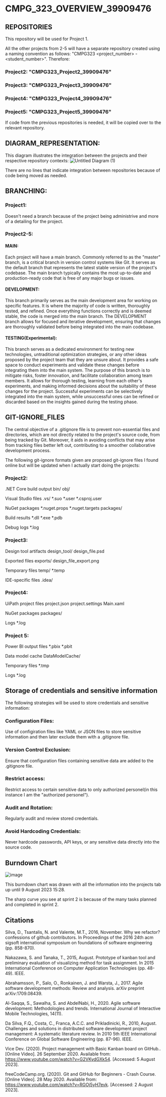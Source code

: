 # CMPG_323_OVERVIEW_39909476
## REPOSITORIES

This repository will be used for Project 1.

All the other projects from 2-5 will have a separate repository created using a naming convention as follows: "CMPG323 <project_number> - <student_number>".
Therefore:

### Project2: "CMPG323_Project2_39909476"

### Project3: "CMPG323_Project3_39909476"

### Project4: "CMPG323_Project4_39909476"

### Project5: "CMPG323_Project5_39909476"

If code from the previous repositories is needed, it will be copied over to the relevant repository.

## DIAGRAM_REPRESENTATION:

This diagram illustrates the integration between the projects and their respective repository contexts:
![Untitled Diagram (1)](https://github.com/XoXoTheFrozenFox/CMPG_323_OVERVIEW_39909476/assets/104361159/2b7bacdf-c453-4251-bbe5-b13c45355f1c)

There are no lines that indicate integration between repositories because of code being moved as needed.

## BRANCHING:

### Project1:

Doesn't need a branch because of the project being administrive and more of a detailing for the project.

### Project2-5:

#### MAIN: 

Each project will have a main branch. Commonly referred to as the "master" branch, is a critical branch in version control systems like Git. It serves as the default branch that represents the latest stable version of the project's codebase. The main branch typically contains the most up-to-date and production-ready code that is free of any major bugs or issues.

#### DEVELOPMENT: 

This branch primarily serves as the main development area for working on specific features. It is where the majority of code is written, thoroughly tested, and refined. Once everything functions correctly and is deemed stable, the code is merged into the main branch. The DEVELOPMENT branch allows for focused and iterative development, ensuring that changes are thoroughly validated before being integrated into the main codebase.

#### TESTING(Experimental): 

This branch serves as a dedicated environment for testing new technologies, untraditional optimization strategies, or any other ideas proposed by the project team that they are unsure about. It provides a safe space to conduct experiments and validate these changes before integrating them into the main system. The purpose of this branch is to mitigate risks, foster innovation, and facilitate collaboration among team members. It allows for thorough testing, learning from each other's experiments, and making informed decisions about the suitability of these changes for the project. Successful experiments can be selectively integrated into the main system, while unsuccessful ones can be refined or discarded based on the insights gained during the testing phase.

## GIT-IGNORE_FILES

The central objective of a .gitignore file is to prevent non-essential files and directories, which are not directly related to the project's source code, from being tracked by Git. Moreover, it aids in avoiding conflicts that may arise from tracking files better left out, contributing to a smoother collaborative development process.

The following git-ignore formats given are proposed git-ignore files I found online but will be updated when I actually start doing the projects:

### Project2:

.NET Core build output
bin/
obj/

Visual Studio files
.vs/
*.suo
*.user
*.csproj.user

NuGet packages
*.nuget.props
*.nuget.targets
packages/

Build results
*.dll
*.exe
*.pdb

Debug logs
*.log

### Project3:

Design tool artifacts
design_tool/
design_file.psd

Exported files
exports/
design_file_export.png

Temporary files
temp/
*.temp

IDE-specific files
.idea/

### Project4:

UiPath project files
project.json
project.settings
Main.xaml

NuGet packages
packages/

Logs
*.log

### Project 5:

Power BI output files
*.pbix
*.pbit

Data model cache
DataModelCache/

Temporary files
*.tmp

Logs
*.log

## Storage of credentials and sensitive information

The following strategies will be used to store credentials and sensitive information:

### Configuration Files: 

Use of configiration files like YAML or JSON files to store sensitive information and then later exclude them with a .gitignore file.

### Version Control Exclusion: 

Ensure that configuration files containing sensitive data are added to the .gitignore file.

### Restrict access: 

Restrict access to certain sensitive data to only authorized personel(in this instance I am the "authorized personel").

### Audit and Rotation: 

Regularly audit and review stored credentials. 

### Avoid Hardcoding Credentials:

Never hardcode passwords, API keys, or any sensitive data directly into the source code.

## Burndown Chart

![image](https://github.com/XoXoTheFrozenFox/CMPG_323_OVERVIEW_39909476/assets/104361159/7405ce28-dc77-4db6-befa-d6b9d4cc4c86)

This burndown chart was drawn with all the information into the projects tab up until 9 August 2023 15:28.

The sharp curve you see at sprint 2 is because of the many tasks planned and completed in sprint 2.

## Citations
Silva, D., Tsantalis, N. and Valente, M.T., 2016, November. Why we refactor? confessions of github contributors. In Proceedings of the 2016 24th acm sigsoft international symposium on foundations of software engineering (pp. 858-870).

Nakazawa, S. and Tanaka, T., 2015, August. Prototype of kanban tool and preliminary evaluation of visualizing method for task assignment. In 2015 International Conference on Computer Application Technologies (pp. 48-49). IEEE.

Abrahamsson, P., Salo, O., Ronkainen, J. and Warsta, J., 2017. Agile software development methods: Review and analysis. arXiv preprint arXiv:1709.08439.

Al-Saqqa, S., Sawalha, S. and AbdelNabi, H., 2020. Agile software development: Methodologies and trends. International Journal of Interactive Mobile Technologies, 14(11).

Da Silva, F.Q., Costa, C., Franca, A.C.C. and Prikladinicki, R., 2010, August. Challenges and solutions in distributed software development project management: A systematic literature review. In 2010 5th IEEE International Conference on Global Software Engineering (pp. 87-96). IEEE.

Vice Dev. (2020). Project management with Basic Kanban board on GitHub.. [Online Video]. 26 September 2020. Available from: https://www.youtube.com/watch?v=G2VKydGXk54. [Accessed: 5 August 2023].

freeCodeCamp.org. (2020). Git and GitHub for Beginners - Crash Course. [Online Video]. 28 May 2020. Available from: https://www.youtube.com/watch?v=RGOj5yH7evk. [Accessed: 2 August 2023].

